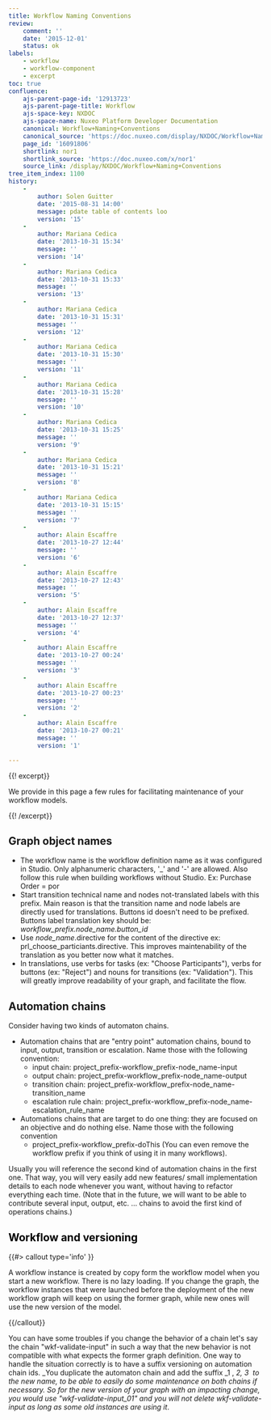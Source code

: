 ```yaml
---
title: Workflow Naming Conventions
review:
    comment: ''
    date: '2015-12-01'
    status: ok
labels:
    - workflow
    - workflow-component
    - excerpt
toc: true
confluence:
    ajs-parent-page-id: '12913723'
    ajs-parent-page-title: Workflow
    ajs-space-key: NXDOC
    ajs-space-name: Nuxeo Platform Developer Documentation
    canonical: Workflow+Naming+Conventions
    canonical_source: 'https://doc.nuxeo.com/display/NXDOC/Workflow+Naming+Conventions'
    page_id: '16091806'
    shortlink: nor1
    shortlink_source: 'https://doc.nuxeo.com/x/nor1'
    source_link: /display/NXDOC/Workflow+Naming+Conventions
tree_item_index: 1100
history:
    -
        author: Solen Guitter
        date: '2015-08-31 14:00'
        message: pdate table of contents loo
        version: '15'
    -
        author: Mariana Cedica
        date: '2013-10-31 15:34'
        message: ''
        version: '14'
    -
        author: Mariana Cedica
        date: '2013-10-31 15:33'
        message: ''
        version: '13'
    -
        author: Mariana Cedica
        date: '2013-10-31 15:31'
        message: ''
        version: '12'
    -
        author: Mariana Cedica
        date: '2013-10-31 15:30'
        message: ''
        version: '11'
    -
        author: Mariana Cedica
        date: '2013-10-31 15:28'
        message: ''
        version: '10'
    -
        author: Mariana Cedica
        date: '2013-10-31 15:25'
        message: ''
        version: '9'
    -
        author: Mariana Cedica
        date: '2013-10-31 15:21'
        message: ''
        version: '8'
    -
        author: Mariana Cedica
        date: '2013-10-31 15:15'
        message: ''
        version: '7'
    -
        author: Alain Escaffre
        date: '2013-10-27 12:44'
        message: ''
        version: '6'
    -
        author: Alain Escaffre
        date: '2013-10-27 12:43'
        message: ''
        version: '5'
    -
        author: Alain Escaffre
        date: '2013-10-27 12:37'
        message: ''
        version: '4'
    -
        author: Alain Escaffre
        date: '2013-10-27 00:24'
        message: ''
        version: '3'
    -
        author: Alain Escaffre
        date: '2013-10-27 00:23'
        message: ''
        version: '2'
    -
        author: Alain Escaffre
        date: '2013-10-27 00:21'
        message: ''
        version: '1'

---
```

{{! excerpt}}

We provide in this page a few rules for facilitating maintenance of your workflow models.

{{! /excerpt}}

## Graph object names

*   The workflow name is the workflow definition name as it was configured in Studio. Only alphanumeric characters, '_' and '-' are allowed. Also follow this rule when building workflows without Studio.
    Ex: Purchase Order = por
*   Start transition technical name and nodes not-translated labels with this prefix.&nbsp;Main reason is that the transition name and node labels are directly used for translations. Buttons id doesn't need to be prefixed. Buttons label translation key should be: _workflow_prefix.node_name.button_id_
*   Use _node_name_.directive for the content of the directive ex: prl_choose_particiants.directive. This improves maintenability of the translation as you better now what it matches.
*   In translations, use verbs for tasks (ex: "Choose Participants"), verbs for buttons (ex: "Reject") and nouns for transitions (ex: "Validation"). This will greatly improve readability of your graph, and facilitate the flow.

## Automation chains

Consider having two kinds of automaton chains.

*   Automation chains that are "entry point" automation chains, bound to input, output, transition or escalation.&nbsp;Name those with the following convention:
    *   input chain: project_prefix-workflow_prefix-node_name-input
    *   output chain: project_prefix-workflow_prefix-node_name-output
    *   transition chain: project_prefix-workflow_prefix-node_name-transition_name
    *   escalation rule chain: project_prefix-workflow_prefix-node_name-escalation_rule_name
*   Automations chains that are target to do one thing: they are focused on an objective and do nothing else.&nbsp;Name those with the following convention
    *   project_prefix-workflow_prefix-doThis (You can even remove the workflow prefix if you think of using it in many workflows).

Usually you will reference the second kind of automation chains in the first one.&nbsp;That way, you will very easily add new features/ small implementation details to each node whenever you want, without having to refactor everything each time. (Note that in the future, we will want to be able to contribute several input, output, etc. &hellip; chains to avoid the first kind of operations chains.)

## <span style="color: rgb(0,0,0);">Workflow and versioning
</span>

{{#> callout type='info' }}

A workflow instance is created by copy form the workflow model when you start a new workflow. There is no lazy loading. If you change the graph, the workflow instances that were launched before the deployment of the new workflow graph will keep on using the former graph, while new ones will use the new version of the model.

{{/callout}}

You can have some troubles if you change the behavior of a chain let's say the chain "wkf-validate-input" in such a way that the new behavior is not compatible with what expects the former graph definition. One way to handle the situation correctly is to have a suffix versioning on automation chain ids. _You duplicate the automaton chain and add the suffix _1 , _2,&nbsp;3 &nbsp;to the new name, to be able to easily do some maintenance on both chains if necessary. So for the new version of your graph with an impacting change, you would use "wkf-validate-input_01" and you will not delete&nbsp;wkf-validate-input as long as some old instances are using it_.
